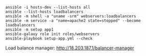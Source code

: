 
```
ansible -i hosts-dev --list-hosts all
ansible --list-hosts loadbalancers
ansible -m shell -a "uname -srm" webservers:loadbalancers
ansible -m service -a "name=apache2 state=stopped" --become loadbalancers
ansible -m setup app1
ansible-galaxy role init roles/webservers
ansible-playbook setup-app.yml --check
```

Load balance manager: http://18.203.187.1/balancer-manager
